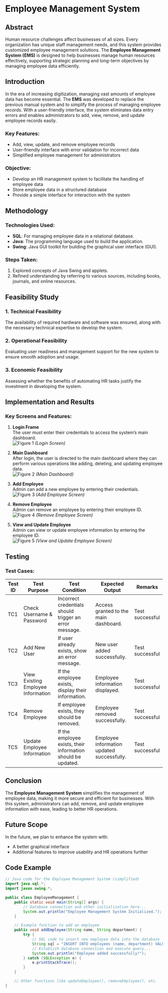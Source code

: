 # Employee Management System

## Abstract

Human resource challenges affect businesses of all sizes. Every organization has unique staff management needs, and this system provides customized employee management solutions. The **Employee Management System (EMS)** is designed to help businesses manage human resources effectively, supporting strategic planning and long-term objectives by managing employee data efficiently.

## Introduction

In the era of increasing digitization, managing vast amounts of employee data has become essential. The **EMS** was developed to replace the previous manual system and to simplify the process of managing employee records. With a user-friendly interface, the system eliminates data entry errors and enables administrators to add, view, remove, and update employee records easily.

### Key Features:
- Add, view, update, and remove employee records
- User-friendly interface with error validation for incorrect data
- Simplified employee management for administrators

### Objective:
- Develop an HR management system to facilitate the handling of employee data
- Store employee data in a structured database
- Provide a simple interface for interaction with the system

## Methodology

### Technologies Used:
- **SQL**: For managing employee data in a relational database.
- **Java**: The programming language used to build the application.
- **Swing**: Java GUI toolkit for building the graphical user interface (GUI).

### Steps Taken:
1. Explored concepts of Java Swing and applets.
2. Refined understanding by referring to various sources, including books, journals, and online resources.

## Feasibility Study

### 1. Technical Feasibility
The availability of required hardware and software was ensured, along with the necessary technical expertise to develop the system.

### 2. Operational Feasibility
Evaluating user readiness and management support for the new system to ensure smooth adoption and usage.

### 3. Economic Feasibility
Assessing whether the benefits of automating HR tasks justify the investment in developing the system.

## Implementation and Results

### Key Screens and Features:

1. **Login Frame**  
   The user must enter their credentials to access the system’s main dashboard.  
   ![Figure 1](#)  *(Login Screen)*

2. **Main Dashboard**  
   After login, the user is directed to the main dashboard where they can perform various operations like adding, deleting, and updating employee data.  
   ![Figure 2](#)  *(Main Dashboard)*

3. **Add Employee**  
   Admin can add a new employee by entering their credentials.  
   ![Figure 3](#)  *(Add Employee Screen)*

4. **Remove Employee**  
   Admin can remove an employee by entering their employee ID.  
   ![Figure 4](#)  *(Remove Employee Screen)*

5. **View and Update Employee**  
   Admin can view or update employee information by entering the employee ID.  
   ![Figure 5](#)  *(View and Update Employee Screen)*

## Testing

### Test Cases:

| Test ID | Test Purpose                        | Test Condition                                                      | Expected Output                                | Remarks             |
|---------|-------------------------------------|---------------------------------------------------------------------|------------------------------------------------|---------------------|
| TC1     | Check Username & Password           | Incorrect credentials should trigger an error message.              | Access granted to the main dashboard.         | Test successful     |
| TC2     | Add New User                        | If user already exists, show an error message.                       | New user added successfully.                  | Test successful     |
| TC3     | View Existing Employee Information  | If the employee exists, display their information.                  | Employee information displayed.               | Test successful     |
| TC4     | Remove Employee                     | If employee exists, they should be removed.                         | Employee removed successfully.                | Test successful     |
| TC5     | Update Employee Information         | If the employee exists, their information should be updated.        | Employee information updated successfully.    | Test successful     |

## Conclusion

The **Employee Management System** simplifies the management of employee data, making it more secure and efficient for businesses. With this system, administrators can add, remove, and update employee information with ease, leading to better HR operations.

## Future Scope

In the future, we plan to enhance the system with:
- A better graphical interface
- Additional features to improve usability and HR operations further

## Code Example

```java
// Java code for the Employee Management System (simplified)
import java.sql.*;
import javax.swing.*;

public class EmployeeManagement {
    public static void main(String[] args) {
        // Database connection and other initialization here...
        System.out.println("Employee Management System Initialized.");
    }

    // Example function to add an employee
    public void addEmployee(String name, String department) {
        try {
            // SQL code to insert new employee data into the database
            String sql = "INSERT INTO employees (name, department) VALUES (?, ?)";
            // Establish database connection and execute query...
            System.out.println("Employee added successfully!");
        } catch (SQLException e) {
            e.printStackTrace();
        }
    }

    // Other functions like updateEmployee(), removeEmployee(), etc.
}

